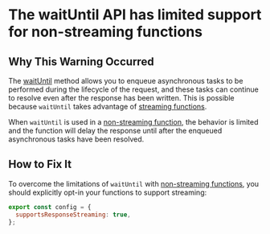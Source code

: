 # The waitUntil API has limited support for non-streaming functions

## Why This Warning Occurred

The [waitUntil](https://vercel.com/docs/functions/functions-api-reference#waituntil) method allows you to enqueue asynchronous tasks to be performed during the lifecycle of the request, and these tasks can continue to resolve even after the response has been written. This is possible because `waitUntil` takes advantage of [streaming functions](https://vercel.com/docs/functions/streaming#streaming-functions).

When `waitUntil` is used in a [non-streaming function](https://vercel.com/docs/functions/streaming#non-streaming-functions), the behavior is limited and the function will delay the response until after the enqueued asynchronous tasks have been resolved.

## How to Fix It

To overcome the limitations of `waitUntil` with [non-streaming functions](https://vercel.com/docs/functions/streaming#non-streaming-functions), you should explicitly opt-in your functions to support streaming:

```js
export const config = {
  supportsResponseStreaming: true,
};
```
